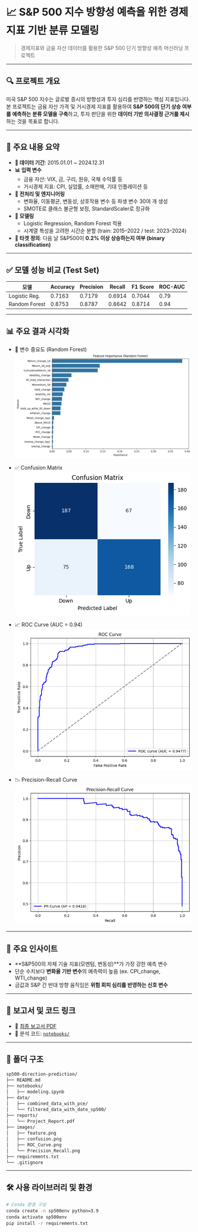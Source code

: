 # 📈 S&P 500 지수 방향성 예측을 위한 경제지표 기반 분류 모델링

> 경제지표와 금융 자산 데이터를 활용한 S&P 500 단기 방향성 예측 머신러닝 프로젝트

---

## 🔍 프로젝트 개요

미국 S&P 500 지수는 글로벌 증시의 방향성과 투자 심리를 반영하는 핵심 지표입니다.  
본 프로젝트는 금융 자산 가격 및 거시경제 지표를 활용하여 **S&P 500의 단기 상승 여부를 예측하는 분류 모델을 구축**하고, 투자 판단을 위한 **데이터 기반 의사결정 근거를 제시**하는 것을 목표로 합니다.

---

## 📘 주요 내용 요약

- **📆 데이터 기간**: 2015.01.01 ~ 2024.12.31
- **📊 입력 변수**
  - 금융 자산: VIX, 금, 구리, 원유, 국채 수익률 등
  - 거시경제 지표: CPI, 실업률, 소매판매, 기대 인플레이션 등
- **🔧 전처리 및 엔지니어링**
  - 변화율, 이동평균, 변동성, 상호작용 변수 등 파생 변수 30여 개 생성
  - SMOTE로 클래스 불균형 보정, StandardScaler로 정규화
- **🤖 모델링**
  - Logistic Regression, Random Forest 적용
  - 시계열 특성을 고려한 시간순 분할 (train: 2015–2022 / test: 2023–2024)
- **🎯 타겟 정의**: 다음 날 S&P500이 **0.2% 이상 상승하는지 여부 (binary classification)**

---

## ✅ 모델 성능 비교 (Test Set)

| 모델             | Accuracy | Precision | Recall | F1 Score | ROC-AUC |
|------------------|----------|-----------|--------|----------|---------|
| Logistic Reg.    | 0.7163   | 0.7179    | 0.6914 | 0.7044   | 0.79    |
| Random Forest    | 0.8753   | 0.8787    | 0.8642 | 0.8714   | 0.94    |

---

## 📊 주요 결과 시각화

- 🔎 변수 중요도 (Random Forest)  
  ![](./images/feature.png)

- ✅ Confusion Matrix  
  ![](./images/confusion.png)

- 📈 ROC Curve (AUC = 0.94)  
  ![](./images/ROC_Curve.png)

- 📉 Precision-Recall Curve  
  ![](./images/Precision_Recall.png)

---

## 🧠 주요 인사이트

- **S&P500의 자체 기술 지표(모멘텀, 변동성)**가 가장 강한 예측 변수
- 단순 수치보다 **변화율 기반 변수**의 예측력이 높음 (ex. CPI_change, WTI_change)
- 금값과 S&P 간 반대 방향 움직임은 **위험 회피 심리를 반영하는 신호 변수**

---

## 📎 보고서 및 코드 링크

- 📄 [최종 보고서 PDF](./reports/Project_Report.pdf)
- 📓 분석 코드: [`notebooks/`](./notebooks/)

---

## 📁 폴더 구조

```
sp500-direction-prediction/
├── README.md
├── notebooks/
│   ├── modeling.ipynb
├── data/
│   ├── combined_data_with_pce/
│   └── filtered_data_with_date_sp500/
├── reports/
│   └── Project_Report.pdf
├── images/
│   ├── feature.png
│   ├── confusion.png
│   ├── ROC_Curve.png
│   └── Precision_Recall.png
├── requirements.txt
└── .gitignore
```


---

## 🛠 사용 라이브러리 및 환경

```bash
# Conda 환경 구성
conda create -n sp500env python=3.9
conda activate sp500env
pip install -r requirements.txt

